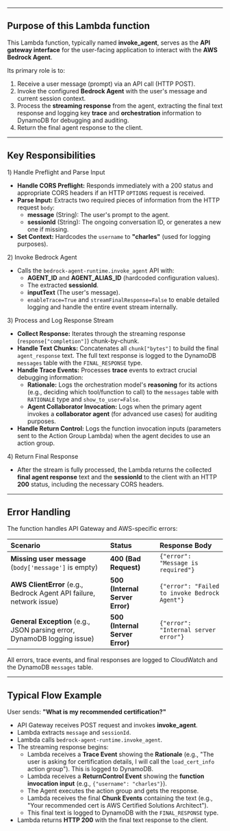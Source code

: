 ***

## Purpose of this Lambda function

This Lambda function, typically named **invoke\_agent**, serves as the **API gateway interface** for the user-facing application to interact with the **AWS Bedrock Agent**.

Its primary role is to:
1.  Receive a user message (prompt) via an API call (HTTP POST).
2.  Invoke the configured **Bedrock Agent** with the user's message and current session context.
3.  Process the **streaming response** from the agent, extracting the final text response and logging key **trace** and **orchestration** information to DynamoDB for debugging and auditing.
4.  Return the final agent response to the client.

---

## Key Responsibilities

1️) Handle Preflight and Parse Input

* **Handle CORS Preflight:** Responds immediately with a 200 status and appropriate CORS headers if an HTTP `OPTIONS` request is received.
* **Parse Input:** Extracts two required pieces of information from the HTTP request `body`:
    * **message** (String): The user's prompt to the agent.
    * **sessionId** (String): The ongoing conversation ID, or generates a new one if missing.
* **Set Context:** Hardcodes the `username` to **"charles"** (used for logging purposes).

2️) Invoke Bedrock Agent

* Calls the `bedrock-agent-runtime.invoke_agent` API with:
    * **AGENT\_ID** and **AGENT\_ALIAS\_ID** (hardcoded configuration values).
    * The extracted **sessionId**.
    * **inputText** (The user's message).
    * `enableTrace=True` and `streamFinalResponse=False` to enable detailed logging and handle the entire event stream internally.

3️) Process and Log Response Stream

* **Collect Response:** Iterates through the streaming response (`response["completion"]`) chunk-by-chunk.
* **Handle Text Chunks:** Concatenates all `chunk["bytes"]` to build the final `agent_response` text. The full text response is logged to the DynamoDB `messages` table with the `FINAL_RESPONSE` type.
* **Handle Trace Events:** Processes **trace** events to extract crucial debugging information:
    * **Rationale:** Logs the orchestration model's **reasoning** for its actions (e.g., deciding which tool/function to call) to the `messages` table with `RATIONALE` type and `show_to_user=False`.
    * **Agent Collaborator Invocation:** Logs when the primary agent invokes a **collaborator agent** (for advanced use cases) for auditing purposes.
* **Handle Return Control:** Logs the function invocation inputs (parameters sent to the Action Group Lambda) when the agent decides to use an action group.

4️) Return Final Response

* After the stream is fully processed, the Lambda returns the collected **final agent response** text and the **sessionId** to the client with an HTTP **200** status, including the necessary CORS headers.

---

## Error Handling

The function handles API Gateway and AWS-specific errors:

| Scenario | Status | Response Body |
| :--- | :--- | :--- |
| **Missing user message** (`body['message']` is empty) | **400 (Bad Request)** | `{"error": "Message is required"}` |
| **AWS ClientError** (e.g., Bedrock Agent API failure, network issue) | **500 (Internal Server Error)** | `{"error": "Failed to invoke Bedrock Agent"}` |
| **General Exception** (e.g., JSON parsing error, DynamoDB logging issue) | **500 (Internal Server Error)** | `{"error": "Internal server error"}` |

All errors, trace events, and final responses are logged to CloudWatch and the DynamoDB `messages` table.

---

## Typical Flow Example

User sends: **"What is my recommended certification?"**

* API Gateway receives POST request and invokes **invoke\_agent**.
* Lambda extracts `message` and `sessionId`.
* Lambda calls `bedrock-agent-runtime.invoke_agent`.
* The streaming response begins:
    * Lambda receives a **Trace Event** showing the **Rationale** (e.g., "The user is asking for certification details, I will call the `load_cert_info` action group"). This is logged to DynamoDB.
    * Lambda receives a **ReturnControl Event** showing the **function invocation input** (e.g., `{"username": "charles"}`).
    * The Agent executes the action group and gets the response.
    * Lambda receives the final **Chunk Events** containing the text (e.g., "Your recommended cert is AWS Certified Solutions Architect").
    * This final text is logged to DynamoDB with the `FINAL_RESPONSE` type.
* Lambda returns **HTTP 200** with the final text response to the client.
